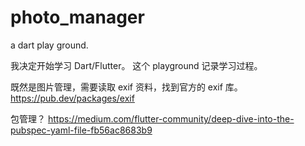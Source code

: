 # photo_manager
a dart play ground. 

我决定开始学习 Dart/Flutter。 这个 playground 记录学习过程。 

既然是图片管理，需要读取 exif 资料，找到官方的 exif 库。 
https://pub.dev/packages/exif

包管理？
https://medium.com/flutter-community/deep-dive-into-the-pubspec-yaml-file-fb56ac8683b9